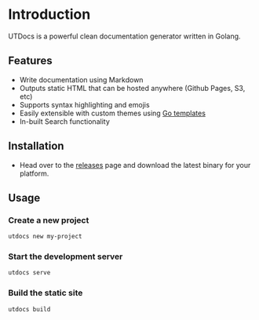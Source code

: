 # Introduction

UTDocs is a powerful clean documentation generator written in Golang.

## Features

- Write documentation using Markdown
- Outputs static HTML that can be hosted anywhere (Github Pages, S3, etc)
- Supports syntax highlighting and emojis
- Easily extensible with custom themes using [Go templates](https://pkg.go.dev/text/template)
- In-built Search functionality

## Installation
- Head over to the [releases](https://github.com/gaurishhs/utdocs/releases) page and download the latest binary for your platform.

## Usage

### Create a new project

```bash
utdocs new my-project
```

### Start the development server

```bash
utdocs serve
```

### Build the static site

```bash
utdocs build
```

